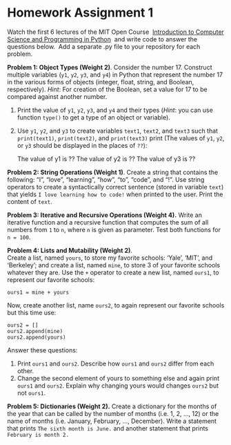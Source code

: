 # Homework Assignment 1

Watch the first 6 lectures of the MIT Open Course 
[Introduction to Computer Science and Programming in Python](https://ocw.mit.edu/courses/electrical-engineering-and-computer-science/6-0001-introduction-to-computer-science-and-programming-in-python-fall-2016/lecture-videos/) 
and write code to answer the questions below. 
Add a separate .py file to your repository for each problem. 

**Problem 1: Object Types (Weight 2)**. 
Consider the number 17. 
Construct multiple variables (`y1`, `y2`, `y3`, and `y4`) in Python that 
represent the number 17 in the various forms of objects
 (integer, float, string, and Boolean, respectively). 
 *Hint*: For creation of the Boolean, set a value for 17 to be compared 
 against another number.
1.	Print the value of `y1`, `y2`, `y3`, and `y4` and their types 
(*Hint*: you can use function `type()` to get a type of an object or variable). 
2.	Use `y1`, `y2`, and `y3` to create variables `text1`, `text2`, and `text3` 
such that `print(text1)`, `print(text2)`, and `print(text3)` print 
(The values of `y1`, `y2`, or `y3` should be displayed in the places of `??`): 

    The value of y1 is ??
    The value of y2 is ??
    The value of y3 is ?? 


**Problem 2: String Operations (Weight 1)**. 
Create a string that contains the following: 
“I”, “love”, “learning”, “how”, “to”, “code”, and “!”. 
Use string operators to create a syntactically correct sentence 
(stored in variable `text`) that yields 
`I love learning how to code!` when printed to the user. Print the content of `text`.

**Problem 3: Iterative and Recursive Operations (Weight 4).**
 Write an iterative function and a recursive function that computes 
 the sum of all numbers from `1` to `n`, where `n` is given as parameter. 
 Test both functions for `n = 100`.
 
**Problem 4: Lists and Mutability (Weight 2)**.  
Create a list, named `yours`, to store my favorite schools: 
‘Yale’, ‘MIT’, and ‘Berkeley’; 
and create a list, named `mine`, to store 3 of your favorite schools 
whatever they are. 
Use the `+` operator to create a new list, named `ours1`, 
to represent our favorite schools:

    ours1 = mine + yours

Now, create another list, name `ours2`, to again represent our favorite schools 
but this time use: 

    ours2 = []
    ours2.append(mine)
    ours2.append(yours)

Answer these questions: 
1.	Print `ours1` and `ours2`. Describe how `ours1` and `ours2` differ from 
each other.
2.	Change the second element of yours to something else and 
again print `ours1` and `ours2`. 
Explain why changing yours would changes `ours2` but not `ours1`. 
 
**Problem 5: Dictionaries (Weight 2).**
 Create a dictionary for the months of the year that can be called by 
 the number of months (i.e. 1, 2, ..., 12) or the name of months 
 (i.e. January, February, ..., December). 
 Write a statement that prints `The sixth month is June.` 
 and another statement that prints `February is month 2.`

